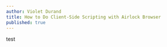 ```yaml
---
author: Violet Durand
title: How to Do Client-Side Scripting with Airlock Browser
published: true
---
```


test
